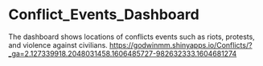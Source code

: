 # Conflict_Events_Dashboard
The dashboard shows locations of conflicts events such as riots, protests, and violence against civilians.
 https://godwinmm.shinyapps.io/Conflicts/?_ga=2.127339918.2048031458.1606485727-982632333.1604681274
